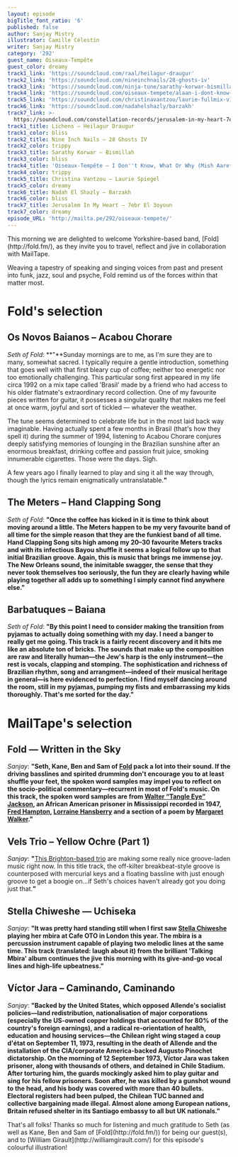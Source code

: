 ```yaml
---
layout: episode
bigTitle_font_ratio: '6'
published: false
author: Sanjay Mistry
illustrator: Camille Célestin
writer: Sanjay Mistry
category: '292'
guest_name: Oiseaux-Tempête
guest_color: dreamy
track1_link: 'https://soundcloud.com/raal/heilagur-draugur'
track2_link: 'https://soundcloud.com/nineinchnails/28-ghosts-iv'
track3_link: 'https://soundcloud.com/ninja-tune/sarathy-korwar-bismillah-1'
track4_link: 'https://soundcloud.com/oiseaux-tempete/alaan-i-dont-know-what-or-why'
track5_link: 'https://soundcloud.com/christinavantzou/laurie-fullmix-v1-200315-01'
track6_link: 'https://soundcloud.com/nadahelshazly/barzakh'
track7_link: >-
  https://soundcloud.com/constellation-records/jerusalem-in-my-heart-7ebr-el-3oyoun
track1_title: Lichens – Heilagur Draugur
track1_color: bliss
track2_title: Nine Inch Nails – 28 Ghosts IV
track2_color: trippy
track3_title: Sarathy Korwar – Bismillah
track3_color: bliss
track4_title: 'Oiseaux-Tempête – I Don''t Know, What Or Why (Mish Aaref Eish W Leish)'
track4_color: trippy
track5_title: Christina Vantzou – Laurie Spiegel
track5_color: dreamy
track6_title: Nadah El Shazly – Barzakh
track6_color: bliss
track7_title: Jerusalem In My Heart – 7ebr El 3oyoun
track7_color: dreamy
episode_URL: 'http://mailta.pe/292/oiseaux-tempete/'
---
```

<p id="introduction">This morning we are delighted to welcome Yorkshire-based band, [Fold](http://fold.fm/), as they invite you to travel, reflect and jive in collaboration with MailTape.</p>
<p>Weaving a tapestry of speaking and singing voices from past and present into funk, jazz, soul and psyche, Fold remind us of the forces within that matter most.</p>


# Fold's selection



## Os Novos Baianos – Acabou Chorare
_Seth of Fold_: **"**Sunday mornings are to me, as I'm sure they are to many, somewhat sacred. I typically require a gentle introduction, something that goes well with that first bleary cup of coffee; neither too energetic nor too emotionally challenging. This particular song first appeared in my life circa 1992 on a mix tape called 'Brasil' made by a friend who had access to his older flatmate's extraordinary record collection. One of my favourite pieces written for guitar, it possesses a singular quality that makes me feel at once warm, joyful and sort of tickled — whatever the weather.

The tune seems determined to celebrate life but in the most laid back way imaginable. Having actually spent a few months in Brasil (that's how they spell it) during the summer of 1994, listening to Acabou Chorare conjures deeply satisfying memories of lounging in the Brazilian sunshine after an enormous breakfast, drinking coffee and passion fruit juice, smoking innumerable cigarettes. Those were the days. Sigh.

A few years ago I finally learned to play and sing it all the way through, though the lyrics remain enigmatically untranslatable.**"**

## The Meters – Hand Clapping Song
_Seth of Fold_: **"**Once the coffee has kicked in it is time to think about moving around a little. The Meters happen to be my very favourite band of all time for the simple reason that they are the funkiest band of all time. Hand Clapping Song sits high among my 20–30 favourite Meters tracks and with its infectious Bayou shuffle it seems a logical follow up to that initial Brazilian groove. Again, this is music that brings me immense joy. The New Orleans sound, the inimitable swagger, the sense that they never took themselves too seriously, the fun they are clearly having while playing together all adds up to something I simply cannot find anywhere else.**"**

## Barbatuques – Baiana
_Seth of Fold_: **"**By this point I need to consider making the transition from pyjamas to actually doing something with my day. I need a banger to really get me going. This track is a fairly recent discovery and it hits me like an absolute ton of bricks. The sounds that make up the composition are raw and literally human—the Jew's harp is the only instrument—the rest is vocals, clapping and stomping. The sophistication and richness of Brazilian rhythm, song and arrangment—indeed of their musical heritage in general—is here evidenced to perfection. I find myself dancing around the room, still in my pyjamas, pumping my fists and embarrassing my kids thoroughly. That's me sorted for the day.**"**


# MailTape's selection

## Fold — Written in the Sky
_Sanjay_: **"**Seth, Kane, Ben and Sam of [Fold](http://fold.fm/) pack a lot into their sound. If the driving basslines and spirited drumming don't encourage you to at least shuffle your feet, the spoken word samples may impel you to reflect on the socio-political commentary—recurrent in most of Fold's music. On this track, the spoken word samples are from [Walter “Tangle Eye” Jackson](https://www.discogs.com/artist/2678688-Walter-Tangle-Eye-Jackson), an African American prisoner in Mississippi recorded in 1947, [Fred Hampton](https://en.wikipedia.org/wiki/Fred_Hampton), [Lorraine Hansberry](https://en.wikipedia.org/wiki/Lorraine_Hansberry) and a section of a poem by [Margaret Walker](https://en.wikipedia.org/wiki/Margaret_Walker).**"**

## Vels Trio – Yellow Ochre (Part 1)
_Sanjay_: **"**[This Brighton-based trio](https://soundcloud.com/velstrio) are making some really nice groove-laden music right now. In this title track, the off-kilter breakbeat-style groove is counterposed with mercurial keys and a floating bassline with just enough groove to get a boogie on...if Seth's choices haven't already got you doing just that.**"**

## Stella Chiweshe — Uchiseka
_Sanjay_: **"**It was pretty hard standing still when I first saw [Stella Chiweshe](http://www.stellachiweshe.com/) playing her mbira at Cafe OTO in London this year. The mbira is a percussion instrument capable of playing two melodic lines at the same time. This track (translated: laugh about it) from the brilliant 'Talking Mbira' album continues the jive this morning with its give-and-go vocal lines and high-life upbeatness.**"**

## Víctor Jara – Caminando, Caminando
_Sanjay_: **"**Backed by the United States, which opposed Allende's socialist policies—land redistribution, nationalisation of major corporations (especially the US-owned copper holdings that accounted for 80% of the country's foreign earnings), and a radical re-orientation of health, education and housing services—the Chilean right wing staged a coup d'état on September 11, 1973, resulting in the death of Allende and the installation of the CIA/corporate America-backed Augusto Pinochet dictatorship. On the morning of 12 September 1973, Víctor Jara was taken prisoner, along with thousands of others, and detained in Chile Stadium. After torturing him, the guards mockingly asked him to play guitar and sing for his fellow prisoners. Soon after, he was killed by a gunshot wound to the head, and his body was covered with more than 40 bullets. Electoral registers had been pulped, the Chilean TUC banned and collective bargaining made illegal. Almost alone among European nations, Britain refused shelter in its Santiago embassy to all but UK nationals.**"**

<p id="outroduction">That's all folks! Thanks so much for listening and much gratitude to Seth (as well as Kane, Ben and Sam of [Fold](http://fold.fm/)) for being our guest(s), and to [William Girault](http://williamgirault.com/) for this episode's colourful illustration!</p>
